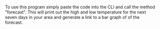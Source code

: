 To use this program simply paste the code into the CLI and call the method "forecast". This will print out the high and low temperature for the next seven days in your area and generate a link to a bar graph of of the forecast.
